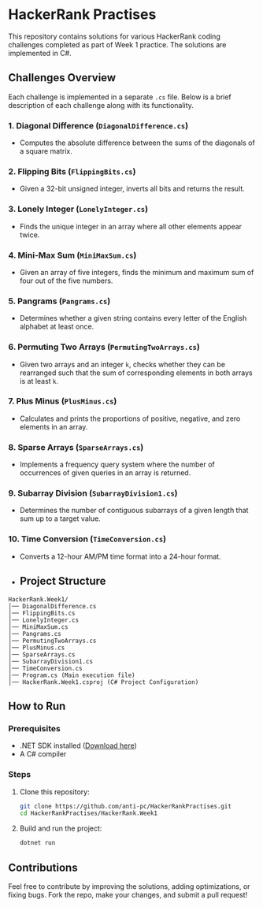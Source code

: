 # HackerRank Practises

This repository contains solutions for various HackerRank coding challenges completed as part of Week 1 practice. The solutions are implemented in C#.

## Challenges Overview

Each challenge is implemented in a separate `.cs` file. Below is a brief description of each challenge along with its functionality.

### 1. **Diagonal Difference** (`DiagonalDifference.cs`)
   - Computes the absolute difference between the sums of the diagonals of a square matrix.

### 2. **Flipping Bits** (`FlippingBits.cs`)
   - Given a 32-bit unsigned integer, inverts all bits and returns the result.

### 3. **Lonely Integer** (`LonelyInteger.cs`)
   - Finds the unique integer in an array where all other elements appear twice.

### 4. **Mini-Max Sum** (`MiniMaxSum.cs`)
   - Given an array of five integers, finds the minimum and maximum sum of four out of the five numbers.

### 5. **Pangrams** (`Pangrams.cs`)
   - Determines whether a given string contains every letter of the English alphabet at least once.
     
### 6. **Permuting Two Arrays** (`PermutingTwoArrays.cs`)
   - Given two arrays and an integer `k`, checks whether they can be rearranged such that the sum of corresponding elements in both arrays is at least `k`.

### 7. **Plus Minus** (`PlusMinus.cs`)
   - Calculates and prints the proportions of positive, negative, and zero elements in an array.
     
### 8. **Sparse Arrays** (`SparseArrays.cs`)
   - Implements a frequency query system where the number of occurrences of given queries in an array is returned.

### 9. **Subarray Division** (`SubarrayDivision1.cs`)
   - Determines the number of contiguous subarrays of a given length that sum up to a target value.
     
### 10. **Time Conversion** (`TimeConversion.cs`)
   - Converts a 12-hour AM/PM time format into a 24-hour format.

- ## Project Structure

```
HackerRank.Week1/
│── DiagonalDifference.cs
│── FlippingBits.cs
│── LonelyInteger.cs
│── MiniMaxSum.cs
│── Pangrams.cs
│── PermutingTwoArrays.cs
│── PlusMinus.cs
│── SparseArrays.cs
│── SubarrayDivision1.cs
│── TimeConversion.cs
│── Program.cs (Main execution file)
│── HackerRank.Week1.csproj (C# Project Configuration)
```

## How to Run

### Prerequisites
- .NET SDK installed ([Download here](https://dotnet.microsoft.com/en-us/download))
- A C# compiler
### Steps
1. Clone this repository:
   ```sh
   git clone https://github.com/anti-pc/HackerRankPractises.git
   cd HackerRankPractises/HackerRank.Week1
   ```
2. Build and run the project:
   ```sh
   dotnet run
   ```
## Contributions
Feel free to contribute by improving the solutions, adding optimizations, or fixing bugs. Fork the repo, make your changes, and submit a pull request!
